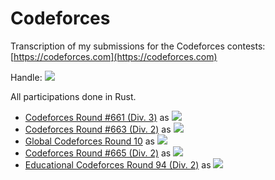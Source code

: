 # Codeforces

Transcription of my submissions for the Codeforces contests: [https://codeforces.com](https://codeforces.com)

Handle: [![](https://img.shields.io/badge/Specialist-Zwgtwz-cyan)](https://codeforces.com/profile/Zwgtwz)

All participations done in Rust.

* [Codeforces Round #661 (Div. 3)](https://codeforces.com/contest/1399) as ![](https://img.shields.io/badge/Unrated-Zwgtwz-white)
* [Codeforces Round #663 (Div. 2)](https://codeforces.com/contest/1391) as ![](https://img.shields.io/badge/Newbie-Zwgtwz-lightgrey)
* [Global Codeforces Round 10](https://codeforces.com/contest/1392) as ![](https://img.shields.io/badge/Newbie-Zwgtwz-lightgrey)
* [Codeforces Round #665 (Div. 2)](https://codeforces.com/contest/1401) as ![](https://img.shields.io/badge/Pupil-Zwgtwz-lightgreen)
* [Educational Codeforces Round 94 (Div. 2)](https://codeforces.com/contest/1400) as ![](https://img.shields.io/badge/Pupil-Zwgtwz-lightgreen)
